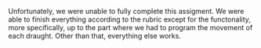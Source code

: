 Unfortunately, we were unable to fully complete this assigment. 
We were able to finish everything according to the rubric except for the functonality, more specifically, up to
the part where we had to program the movement of each draught. Other than that, everything else works.
